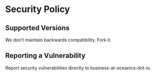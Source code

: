 # Security Policy

## Supported Versions

We don't maintain backwards compatibility. Fork it.

## Reporting a Vulnerability

Report security vulnerabilities directly to business-at-oceanics-dot-io.

